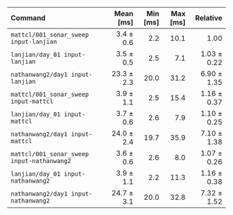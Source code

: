 | Command | Mean [ms] | Min [ms] | Max [ms] | Relative |
|:---|---:|---:|---:|---:|
| `mattcl/001_sonar_sweep input-lanjian` | 3.4 ± 0.6 | 2.2 | 10.1 | 1.00 |
| `lanjian/day_01 input-lanjian` | 3.5 ± 0.5 | 2.5 | 7.1 | 1.03 ± 0.22 |
| `nathanwang2/day1 input-lanjian` | 23.3 ± 2.3 | 20.0 | 31.2 | 6.90 ± 1.35 |
| `mattcl/001_sonar_sweep input-mattcl` | 3.9 ± 1.1 | 2.5 | 15.4 | 1.16 ± 0.37 |
| `lanjian/day_01 input-mattcl` | 3.7 ± 0.6 | 2.6 | 7.9 | 1.10 ± 0.25 |
| `nathanwang2/day1 input-mattcl` | 24.0 ± 2.4 | 19.7 | 35.9 | 7.10 ± 1.38 |
| `mattcl/001_sonar_sweep input-nathanwang2` | 3.6 ± 0.6 | 2.6 | 8.0 | 1.07 ± 0.26 |
| `lanjian/day_01 input-nathanwang2` | 3.9 ± 1.1 | 2.2 | 11.3 | 1.16 ± 0.38 |
| `nathanwang2/day1 input-nathanwang2` | 24.7 ± 3.1 | 20.0 | 32.8 | 7.32 ± 1.52 |

